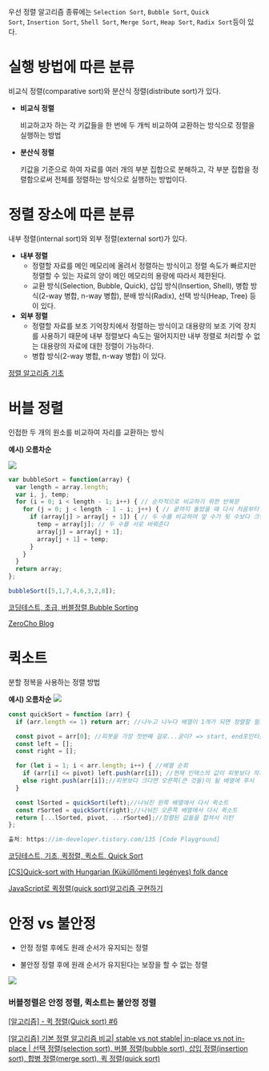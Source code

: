 우선 정렬 알고리즘 종류에는 `Selection Sort`, `Bubble Sort`, `Quick Sort`, `Insertion Sort`, `Shell Sort`, `Merge Sort`, `Heap Sort`, `Radix Sort`등이 있다.

# **실행 방법에 따른 분류**

비교식 정렬(comparative sort)와 분산식 정렬(distribute sort)가 있다.

- **비교식 정렬**
    
    비교하고자 하는 각 키값들을 한 번에 두 개씩 비교하여 교환하는 방식으로 정렬을 실행하는 방법
    
- **분산식 정렬**
    
    키값을 기준으로 하여 자료를 여러 개의 부분 집합으로 분해하고, 각 부분 집합을 정렬함으로써 전체를 정렬하는 방식으로 실행하는 방법이다.
    

# **정렬 장소에 따른 분류**

내부 정렬(internal sort)와 외부 정렬(external sort)가 있다.

- **내부 정렬**
    - 정렬할 자료를 메인 메모리에 올려서 정렬하는 방식이고 정렬 속도가 빠르지만 정렬할 수 있는 자료의 양이 메인 메모리의 용량에 따라서 제한된다.
    - 교환 방식(Selection, Bubble, Quick), 삽입 방식(Insertion, Shell), 병합 방식(2-way 병합, n-way 병합), 분배 방식(Radix), 선택 방식(Heap, Tree) 등이 있다.
- **외부 정렬**
    - 정렬할 자료를 보조 기억장치에서 정렬하는 방식이고 대용량의 보조 기억 장치를 사용하기 때문에 내부 정렬보다 속도는 떨어지지만 내부 정렬로 처리할 수 없는 대용량의 자료에 대한 정렬이 가능하다.
    - 병합 방식(2-way 병합, n-way 병합) 이 있다.

[정렬 알고리즘 기초](https://medium.com/@joongwon/%EC%A0%95%EB%A0%AC-%EC%95%8C%EA%B3%A0%EB%A6%AC%EC%A6%98-%EA%B8%B0%EC%B4%88-805391cb088e)

# 버블 정렬

인접한 두 개의 원소를 비교하여 자리를 교환하는 방식

**예시) 오름차순**

 ![](https://images.velog.io/images/moon-yerim/post/09fdd2de-bec7-4b12-90e3-1ca5fb3d35a6/%E1%84%8C%E1%85%A6%E1%84%86%E1%85%A9%E1%86%A8%20%E1%84%8B%E1%85%A5%E1%86%B9%E1%84%8B%E1%85%B3%E1%86%B7%201.jpg)

```jsx
var bubbleSort = function(array) {
  var length = array.length;
  var i, j, temp;
  for (i = 0; i < length - 1; i++) { // 순차적으로 비교하기 위한 반복문
    for (j = 0; j < length - 1 - i; j++) { // 끝까지 돌았을 때 다시 처음부터 비교하기 위한 반복문
      if (array[j] > array[j + 1]) { // 두 수를 비교하여 앞 수가 뒷 수보다 크면
        temp = array[j]; // 두 수를 서로 바꿔준다
        array[j] = array[j + 1];
        array[j + 1] = temp;
      }
    }
  }
  return array;
};

bubbleSort([5,1,7,4,6,3,2,8]);
```

[코딩테스트, 초급, 버블정렬,Bubble Sorting](https://www.youtube.com/watch?v=s3FdRKHTp_o)

[ZeroCho Blog](https://www.zerocho.com/category/Algorithm/post/57f67519799d150015511c38)

# 퀵소트

분할 정복을 사용하는 정렬 방법

**예시) 오름차순**
![](https://images.velog.io/images/moon-yerim/post/fad3c1df-213f-4295-8a8c-b83671574336/%E1%84%8C%E1%85%A6%E1%84%86%E1%85%A9%E1%86%A8%20%E1%84%8B%E1%85%A5%E1%86%B9%E1%84%8B%E1%85%B3%E1%86%B7%201.png)

```jsx
const quickSort = function (arr) {
  if (arr.length <= 1) return arr; //나누고 나누다 배열이 1개가 되면 정렬할 필요 없으니 리턴

  const pivot = arr[0]; //피봇을 가장 첫번째 걸로...굳이? => start, end포인터를 안써서 그런가?
  const left = [];
  const right = [];

  for (let i = 1; i < arr.length; i++) { //배열 순회
    if (arr[i] <= pivot) left.push(arr[i]); //현재 인덱스의 값이 피봇보다 작거나 같다면 왼쪽(작은 것들)이 될 배열에 푸시
    else right.push(arr[i]);//피봇보다 크다면 오른쪽(큰 것들)이 될 배열에 푸시
  }

  const lSorted = quickSort(left);//나눠진 왼쪽 배열에서 다시 퀵소트
  const rSorted = quickSort(right);//나눠진 오른쪽 배열에서 다시 퀵소트
  return [...lSorted, pivot, ...rSorted];//정렬된 값들을 합쳐서 리턴
};

출처: https://im-developer.tistory.com/135 [Code Playground]
```

[코딩테스트, 기초, 퀵정렬, 퀵소트, Quick Sort](https://www.youtube.com/watch?v=slL5GQNHYx8)

[[CS]Quick-sort with Hungarian (Küküllőmenti legényes) folk dance](https://www.youtube.com/watch?v=Fj5SuEuaPhc)

[JavaScript로 퀵정렬(quick sort)알고리즘 구현하기](https://velog.io/@devjade/JavaScript%EB%A1%9C-%ED%80%B5%EC%A0%95%EB%A0%ACquick-sort%EC%95%8C%EA%B3%A0%EB%A6%AC%EC%A6%98-%EA%B5%AC%ED%98%84%ED%95%98%EA%B8%B0)

# 안정 vs 불안정

- 안정
    정렬 후에도 원래 순서가 유지되는 정렬
    
- 불안정
    정렬 후에 원래 순서가 유지된다는 보장을 할 수 없는 정렬

![](https://images.velog.io/images/moon-yerim/post/1b95830c-51c1-41d1-a2d6-13dfe79976ad/image.png)

### 버블정렬은 안정 정렬, 퀵소트는 불안정 정렬
[[알고리즘] - 퀵 정렬(Quick sort) #6](https://godgod732.tistory.com/3)

[[알고리즘] 기본 정렬 알고리즘 비교| stable vs not stable| in-place vs not in-place | 선택 정렬(selection sort), 버블 정렬(bubble sort), 삽입 정렬(insertion sort), 합병 정렬(merge sort), 퀵 정렬(quick sort)](https://code-lab1.tistory.com/24)